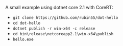 A small example using dotnet core 2.1 with CoreRT:

  - `git clone https://github.com/rubin55/dot-hello`
  - `cd dot-hello`
  - `dotnet publish -r win-x64 -c release`
  - `cd bin\release\netcoreapp2.1\win-x64\publish`
  - `hello.exe`

